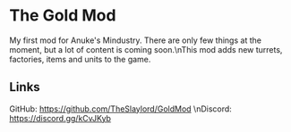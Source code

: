 # The Gold Mod
My first mod for Anuke's Mindustry. There are only few things at the moment, but a lot of content is coming soon.\nThis mod adds new turrets, factories, items and units to the game.

## Links
GitHub: https://github.com/TheSlaylord/GoldMod
\nDiscord: https://discord.gg/kCvJKyb
